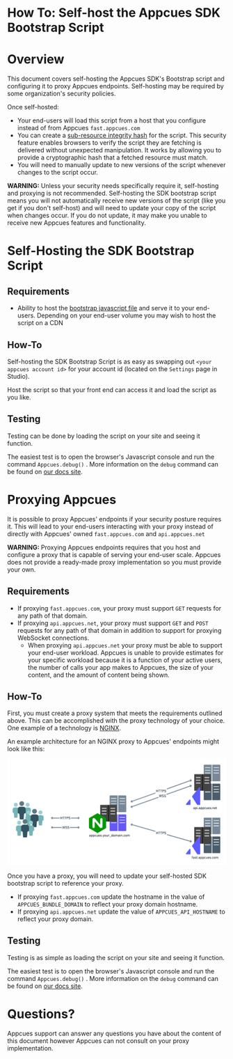 # How To: Self-host the Appcues SDK Bootstrap Script

# Overview

This document covers self-hosting the Appcues SDK's Bootstrap script and configuring it to proxy Appcues endpoints. Self-hosting may be required by some organization's security policies.    

Once self-hosted:

- Your end-users will load this script from a host that you configure instead of from Appcues `fast.appcues.com`
- You can create a [sub-resource integrity hash](https://developer.mozilla.org/en-US/docs/Web/Security/Subresource_Integrity) for the script.  This security feature enables browsers to verify the script they are fetching is delivered without unexpected manipulation. It works by allowing you to provide a cryptographic hash that a fetched resource must match.
- You will need to manually update to new versions of the script whenever changes to the script occur.

**WARNING:** Unless your security needs specifically require it, self-hosting and proxying is not recommended.  Self-hosting the SDK bootstrap script means you will not automatically receive new versions of the script (like you get if you don't self-host) and will need to update your copy of the script when changes occur. If you do not update, it may make you unable to receive new Appcues features and functionality.

# Self-Hosting the SDK Bootstrap Script

## Requirements

- Ability to host the [bootstrap javascript file](bootstrap.js) and serve it to your end-users. Depending on your end-user volume you may wish to host the script on a CDN

## How-To

Self-hosting the SDK Bootstrap Script is as easy as swapping out `<your appcues account id>` for your account id (located on the `Settings` page in Studio).

Host the script so that your front end can access it and load the script as you like. 

## Testing

Testing can be done by loading the script on your site and seeing it function.

The easiest test is to open the browser's Javascript console and run the command `Appcues.debug()` . More information on the `debug` command can be found on [our docs site](https://docs.appcues.com/article/34-debugging-your-appcues-installation).

# Proxying Appcues

It is possible to proxy Appcues' endpoints  if your security posture requires it. This will lead to your end-users interacting with your proxy instead of directly with Appcues' owned `fast.appcues.com` and `api.appcues.net`

**WARNING:** Proxying Appcues endpoints requires that you host and configure a proxy that is capable of serving your end-user scale. Appcues does not provide a ready-made proxy implementation so you must provide your own.

## Requirements

- If proxying `fast.appcues.com`, your proxy must support `GET` requests for any path of that domain.
- If proxying `api.appcues.net`, your proxy must support `GET` and `POST` requests for any path of that domain in addition to support for proxying WebSocket connections.
    - When proxying `api.appcues.net` your proxy must be able to support your end-user workload. Appcues is unable to provide estimates for your specific workload because it is a function of your active users, the number of calls your app makes to Appcues, the size of your content, and the amount of content being shown.

## How-To

First, you must create a proxy system that meets the requirements outlined above. This can be accomplished with the proxy technology of your choice. One example of a technology is [NGINX](https://docs.nginx.com/nginx/admin-guide/web-server/reverse-proxy/).

An example architecture for an NGINX proxy to Appcues' endpoints might look like this:

![Users communicate with an nginx proxy hosted at appcues.yourdomain.com. Your nginx proxy communicates with Appcues servers over HTTPS and WSS to api.appcues.net, and over HTTPS to fast.appcues.com](images/appcues_endpoint_proxy.png)

Once you have a proxy, you will need to update your self-hosted SDK bootstrap script to reference your proxy.

- If proxying `fast.appcues.com` update the hostname in the value of `APPCUES_BUNDLE_DOMAIN` to reflect your proxy domain hostname.
- If proxying `api.appcues.net` update the value of `APPCUES_API_HOSTNAME` to reflect your proxy domain.

## Testing

Testing is as simple as loading the script on your site and seeing it function.

The easiest test is to open the browser's Javascript console and run the command `Appcues.debug()` . More information on the `debug` command can be found on [our docs site](https://docs.appcues.com/article/34-debugging-your-appcues-installation).

# Questions?

Appcues support can answer any questions you have about the content of this document however Appcues can not consult on your proxy implementation.
